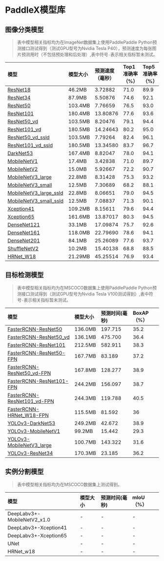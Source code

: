 # PaddleX模型库

## 图像分类模型
> 表中模型相关指标均为在ImageNet数据集上使用PaddlePaddle Python预测接口测试得到（测试GPU型号为Nvidia Tesla P40），预测速度为每张图片预测用时（不包括预处理和后处理）,表中符号`-`表示相关指标暂未测试。


| 模型  | 模型大小 | 预测速度（毫秒） | Top1准确率（%） | Top5准确率（%） |
| :----|  :------- | :----------- | :--------- | :--------- |
| [ResNet18](https://paddle-imagenet-models-name.bj.bcebos.com/ResNet18_pretrained.tar)| 46.2MB   | 3.72882        | 71.0     | 89.9     |
| [ResNet34](https://paddle-imagenet-models-name.bj.bcebos.com/ResNet34_pretrained.tar)| 87.9MB   | 5.50876        | 74.6    | 92.1    |
| [ResNet50](https://paddle-imagenet-models-name.bj.bcebos.com/ResNet50_pretrained.tar)| 103.4MB  | 7.76659       | 76.5     | 93.0     |
| [ResNet101](https://paddle-imagenet-models-name.bj.bcebos.com/ResNet101_pretrained.tar) |180.4MB  | 13.80876      | 77.6     | 93.6  |
| [ResNet50_vd](https://paddle-imagenet-models-name.bj.bcebos.com/ResNet50_vd_pretrained.tar) |103.5MB  | 8.20476       | 79.1     | 94.4     |
| [ResNet101_vd](https://paddle-imagenet-models-name.bj.bcebos.com/ResNet101_vd_pretrained.tar)| 180.5MB  | 14.24643       | 80.2   | 95.0     |
| [ResNet50_vd_ssld](https://paddle-imagenet-models-name.bj.bcebos.com/ResNet50_vd_ssld_pretrained.tar) |103.5MB  | 7.79264       | 82.4     | 96.1     |
| [ResNet101_vd_ssld](https://paddle-imagenet-models-name.bj.bcebos.com/ResNet101_vd_ssld_pretrained.tar)| 180.5MB  | 13.34580       | 83.7   | 96.7     |
| [DarkNet53](https://paddle-imagenet-models-name.bj.bcebos.com/DarkNet53_ImageNet1k_pretrained.tar)|167.4MB  | 8.82047       | 78.0     | 94.1     |
| [MobileNetV1](https://paddle-imagenet-models-name.bj.bcebos.com/MobileNetV1_pretrained.tar) | 17.4MB   | 3.42838        | 71.0     | 89.7    |
| [MobileNetV2](https://paddle-imagenet-models-name.bj.bcebos.com/MobileNetV2_pretrained.tar) | 15.0MB   | 5.92667        | 72.2     | 90.7    |
| [MobileNetV3_large](https://paddle-imagenet-models-name.bj.bcebos.com/MobileNetV3_large_x1_0_pretrained.tar)|  22.8MB   | 8.31428        | 75.3    | 93.2   |
| [MobileNetV3_small](https://paddle-imagenet-models-name.bj.bcebos.com/MobileNetV3_small_x1_0_pretrained.tar) |  12.5MB   | 7.30689        | 68.2    | 88.1     |
| [MobileNetV3_large_ssld](https://paddle-imagenet-models-name.bj.bcebos.com/MobileNetV3_large_x1_0_ssld_pretrained.tar)|  22.8MB   | 8.06651        | 79.0     | 94.5     |
| [MobileNetV3_small_ssld](https://paddle-imagenet-models-name.bj.bcebos.com/MobileNetV3_small_x1_0_ssld_pretrained.tar) |  12.5MB   | 7.08837        | 71.3     | 90.1     |
| [Xception41](https://paddle-imagenet-models-name.bj.bcebos.com/Xception41_deeplab_pretrained.tar) | 109.2MB   | 8.15611      | 79.6    | 94.4     |
| [Xception65](https://paddle-imagenet-models-name.bj.bcebos.com/Xception65_deeplab_pretrained.tar) | 161.6MB  | 13.87017       | 80.3     | 94.5     |
| [DenseNet121](https://paddle-imagenet-models-name.bj.bcebos.com/DenseNet121_pretrained.tar) | 33.1MB   | 17.09874       | 75.7     | 92.6     |
| [DenseNet161](https://paddle-imagenet-models-name.bj.bcebos.com/DenseNet161_pretrained.tar)| 118.0MB  | 22.79690       | 78.6     | 94.1     |
| [DenseNet201](https://paddle-imagenet-models-name.bj.bcebos.com/DenseNet201_pretrained.tar)|  84.1MB   | 25.26089       | 77.6     | 93.7     |
| [ShuffleNetV2](https://paddle-imagenet-models-name.bj.bcebos.com/ShuffleNetV2_pretrained.tar) | 10.2MB   | 15.40138        | 68.8     | 88.5     |
| [HRNet_W18](https://paddle-imagenet-models-name.bj.bcebos.com/HRNet_W18_C_pretrained.tar) | 21.29MB |45.25514  | 76.9 | 93.4 |

## 目标检测模型

> 表中模型相关指标均为在MSCOCO数据集上使用PaddlePaddle Python预测接口测试得到（测试GPU型号为Nvidia Tesla V100测试得到）,表中符号`-`表示相关指标暂未测试。

| 模型    | 模型大小    | 预测时间(毫秒) | BoxAP（%） |
|:-------|:-----------|:-------------|:----------|
|[FasterRCNN-ResNet50](https://paddlemodels.bj.bcebos.com/object_detection/faster_rcnn_r50_1x.tar)|136.0MB| 197.715 | 35.2 |
|[FasterRCNN-ResNet50_vd](https://paddlemodels.bj.bcebos.com/object_detection/faster_rcnn_r50_vd_1x.tar)| 136.1MB | 475.700 | 36.4 |
|[FasterRCNN-ResNet101](https://paddlemodels.bj.bcebos.com/object_detection/faster_rcnn_r101_1x.tar)| 212.5MB | 582.911 | 38.3 |
|[FasterRCNN-ResNet50-FPN](https://paddlemodels.bj.bcebos.com/object_detection/faster_rcnn_r50_fpn_1x.tar)| 167.7MB | 83.189 | 37.2 |
|[FasterRCNN-ResNet50_vd-FPN](https://paddlemodels.bj.bcebos.com/object_detection/faster_rcnn_r50_vd_fpn_2x.tar)|167.8MB | 128.277 | 38.9 |
|[FasterRCNN-ResNet101-FPN](https://paddlemodels.bj.bcebos.com/object_detection/faster_rcnn_r101_fpn_1x.tar)| 244.2MB | 156.097 | 38.7 |
|[FasterRCNN-ResNet101_vd-FPN](https://paddlemodels.bj.bcebos.com/object_detection/faster_rcnn_r101_vd_fpn_2x.tar) |244.3MB | 119.788 | 40.5 |
|[FasterRCNN-HRNet_W18-FPN](https://paddlemodels.bj.bcebos.com/object_detection/faster_rcnn_hrnetv2p_w18_1x.tar) |115.5MB | 81.592 | 36 |
|[YOLOv3-DarkNet53](https://paddlemodels.bj.bcebos.com/object_detection/yolov3_darknet.tar)|249.2MB | 42.672 | 38.9 |
|[YOLOv3-MobileNetV1](https://paddlemodels.bj.bcebos.com/object_detection/yolov3_mobilenet_v1.tar) |99.2MB | 15.442 | 29.3 |
|[YOLOv3-MobileNetV3_large](https://paddlemodels.bj.bcebos.com/object_detection/yolov3_mobilenet_v3.pdparams)|100.7MB | 143.322 | 31.6 |
| [YOLOv3-ResNet34](https://paddlemodels.bj.bcebos.com/object_detection/yolov3_r34.tar)|170.3MB | 23.185 | 36.2 |

## 实例分割模型

> 表中模型相关指标均为在MSCOCO数据集上测试得到。

| 模型    | 模型大小    | 预测时间(毫秒) | mIoU（%） |
|:-------|:-----------|:-------------|:----------|
|DeepLabv3+-MobileNetV2_x1.0|-| - | - |
|DeepLabv3+-Xception41|-| - | - |
|DeepLabv3+-Xception65|-| - | - |
|UNet|-| - | - |
|HRNet_w18|-| - | - |
